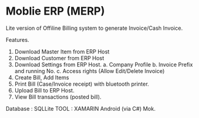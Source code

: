# Moblie ERP (MERP)
Lite version of Offiline Billing system to generate Invoice/Cash Invoice.

Features.
  1. Download Master Item from ERP Host
  2. Download Customer from ERP Host
  3. Download Settings from ERP Host.
     a. Company Profile
     b. Invoice Prefix and running No.
     c. Access rights (Allow Edit/Delete Invoice)
  4. Create Bill, Add Items
  5. Print Bill (Case/Invoice receipt) with bluetooth printer.
  6. Upload Bill to ERP Host.
  7. View Bill transactions (posted bill).

Database : SQLLite
TOOL : XAMARIN Android (via C#)
Mok.
